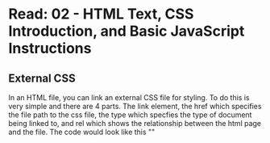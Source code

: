 # Read: 02 - HTML Text, CSS Introduction, and Basic JavaScript Instructions

## External CSS

In an HTML file, you can link an external CSS file for styling. To do this is very simple and there are 4 parts. The link element, the href which specifies the file path to the css file, the type which specfies the type of document being linked to, and rel which shows the relationship between the html page and the file.
The code would look like this "<link href="css/styles.css" type="text/css" rel="stylesheet" />"
